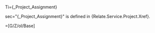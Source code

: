 Ti={_Project_Assignment}

sec="{_Project_Assignment}" is defined in {Relate.Service.Project.Xref}.

=[G/Z/ol/Base]

